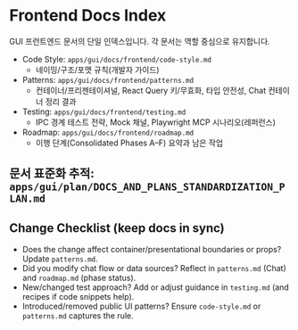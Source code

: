 # Frontend Docs Index

GUI 프런트엔드 문서의 단일 인덱스입니다. 각 문서는 역할 중심으로 유지합니다.

- Code Style: `apps/gui/docs/frontend/code-style.md`
  - 네이밍/구조/포맷 규칙(개발자 가이드)
- Patterns: `apps/gui/docs/frontend/patterns.md`
  - 컨테이너/프리젠테이셔널, React Query 키/무효화, 타입 안전성, Chat 컨테이너 정리 결과
- Testing: `apps/gui/docs/frontend/testing.md`
  - IPC 경계 테스트 전략, Mock 채널, Playwright MCP 시나리오(레퍼런스)
- Roadmap: `apps/gui/docs/frontend/roadmap.md`
  - 이행 단계(Consolidated Phases A–F) 요약과 남은 작업

문서 표준화 추적: `apps/gui/plan/DOCS_AND_PLANS_STANDARDIZATION_PLAN.md`
---

## Change Checklist (keep docs in sync)

- Does the change affect container/presentational boundaries or props? Update `patterns.md`.
- Did you modify chat flow or data sources? Reflect in `patterns.md` (Chat) and `roadmap.md` (phase status).
- New/changed test approach? Add or adjust guidance in `testing.md` (and recipes if code snippets help).
- Introduced/removed public UI patterns? Ensure `code-style.md` or `patterns.md` captures the rule.
